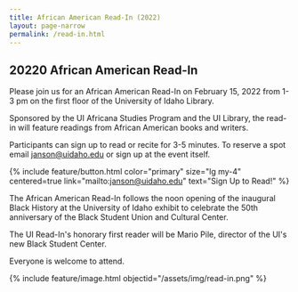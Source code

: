 ```yaml
---
title: African American Read-In (2022)
layout: page-narrow
permalink: /read-in.html
---
```


## 20220 African American Read-In

Please join us for an African American Read-In on February 15, 2022 from 1-3 pm on the first floor of the University of Idaho Library. 

Sponsored by the UI Africana Studies Program and the UI Library, the read-in will feature readings from African American books and writers. 

Participants can sign up to read or recite for 3-5 minutes. To reserve a spot email [janson@uidaho.edu](mailto:janson@uidaho.edu) or sign up at the event itself. 

{% include feature/button.html color="primary" size="lg my-4" centered=true link="mailto:janson@uidaho.edu" text="Sign Up to Read!" %}

The African American Read-In follows the noon opening of the inaugural Black History at the University of Idaho exhibit to celebrate the 50th anniversary of the Black Student Union and Cultural Center. 

The UI Read-In's honorary first reader will be Mario Pile, director of the UI's new Black Student Center. 

Everyone is welcome to attend.

{% include feature/image.html objectid="/assets/img/read-in.png" %}



         